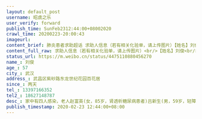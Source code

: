 ```yaml
---
layout: default_post
username: 昭虞之乐
user_verify: forward
publish_time: SunFeb2312:44:00+08002020
crawl_time: 20200223-20:00:43
imageurl: 
content_brief: 肺炎患者求助超话 求助人信息（若有相关化验单，请上传图片）【姓名】刘俊【年龄】57【所在城市】武汉【所在小区、社区】武昌区紫砂路东龙世纪花园百花居【患病时间】两天【联系方式】13397166352【其他紧急联系人】18627148787【病情描述】 家中有四人感染，老人赵富英(女，85岁，肾透析 ...全文
content_full_raw: 求助人信息（若有相关化验单，请上传图片）<br/>【姓名】刘俊<br/>【年龄】57<br/>【所在城市】武汉<br/>【所在小区、社区】武昌区紫砂路东龙世纪花园百花居<br/>【患病时间】两天<br/>【联系方式】13397166352<br/>【其他紧急联系人】18627148787<br/>【病情描述】家中有四人感染，老人赵富英(女，85岁，肾透析糖尿病患者)吕新生(男，59岁，轻障，较严重)刘俊(男，57岁，已联系上一个床位)，老人在昨天透析时出现上吐下泻浑身抽搐症状，经过拍片确认感染新冠状肺炎，密切照顾接触者经拍片确认感染新冠状肺炎，现已上报社区，社区回复老人情况特殊，需层层上报，才能接收入院，现在老人的情况很糟糕，再不入院接收治疗，恐怕很难挺过去，因老人无法住院治疗，另外两名患者需照顾老人，都无法入院治疗，请各位好心人士，拜托各位能否提供通道，帮助老人快速住院治疗，使其他人得到治疗，拜托了，万分感谢🙏
status_url: https://m.weibo.cn/status/4475110880456270
name_: 刘俊
age_: 57
city_: 武汉
address_: 武昌区紫砂路东龙世纪花园百花居
since_: 两天
tel_: 13397166352
tel2_: 18627148787
desc_: 家中有四人感染，老人赵富英(女，85岁，肾透析糖尿病患者)吕新生(男，59岁，轻障，较严重)刘俊(男，57岁，已联系上一个床位)，老人在昨天透析时出现上吐下泻浑身抽搐症状，经过拍片确认感染新冠状肺炎，密切照顾接触者经拍片确认感染新冠状肺炎，现已上报社区，社区回复老人情况特殊，需层层上报，才能接收入院，现在老人的情况很糟糕，再不入院接收治疗，恐怕很难挺过去，因老人无法住院治疗，另外两名患者需照顾老人，都无法入院治疗，请各位好心人士，拜托各位能否提供通道，帮助老人快速住院治疗，使其他人得到治疗，拜托了，万分感谢🙏
publish_timestamp: 2020-02-23 12:44:00+08:00
---
```

